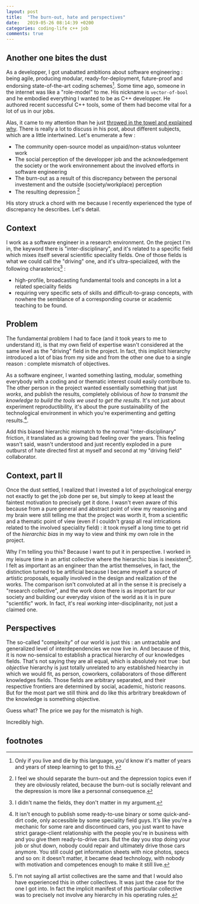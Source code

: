 ```yaml
---
layout: post
title:  "The burn-out, hate and perspectives"
date:   2019-05-26 08:14:39 +0200
categories: coding-life c++ job
comments: true
---
```


## Another one bites the dust

As a developper, I got unabatted ambitions about software engineering : being agile, producing modular, ready-for-deployment, future-proof and endorsing state-of-the-art coding schemes[^1].
Some time ago, someone in the internet was like a "role-model" to me. His nickname is `vector-of-bool` and he embodied everything I wanted to be as C++ developper. He authored recent successful C++ tools, some of them had become vital for a lot of us in our jobs.

Alas, it came to my attention than he just [throwed in the towel and explained why](https://vector-of-bool.github.io/2019/05/23/signals.html). There is really a lot to discuss in his post, about different subjects, which are a little intertwined. Let's enumerate a few :

- The community open-source model as unpaid/non-status volunteer work
- The social perception of the developper job and the acknowledgement the society or the work environnement about the involved efforts in software engineering
- The burn-out as a result of this discrepancy between the personal investement and the outside (society/workplace) perception
- The resulting depression [^2]

His story struck a chord with me because I recently experienced the type of discrepancy he describes. Let's detail.

## Context

I work as a software engineer in a research environment. On the project I'm in, the keyword there is "inter-disciplinary", and it's related to a specific field which mixes itself several scientific speciality fields. One of those fields is what we could call the "driving" one, and it's ultra-specialized, with the following charasterics[^3] :

- high-profile, broadcasting fundamental tools and concepts in a lot a related speciality fields
- requiring very specific sets of skills and difficult-to-grasp concepts, with nowhere the semblance of a corresponding course or academic teaching to be found.

<!-- Retrospectively I feel that most of the persons I encountered in this driving field had reached some recognition status, are satisfied with it and don't see the pedagogic question (transmission of expertise) as a crucial one (more on that later). Perhaps they are even _inconsciously_ hoarding their ultra-elitist and hard-gained knowledge. -->

## Problem

The fundamental problem I had to face (and it took years to me to understand it), is that my own field of expertise wasn't considered at the same level as the "driving" field in the project. In fact, this implicit hierarchy introduced a lot of bias from my side and from the other one due to a single reason : complete mismatch of objectives.

As a software engineer, I wanted something lasting, modular, something everybody with a coding and or thematic interest could easily contribute to. The other person in the project wanted essentially something that just _works_, and publish the results, completely oblivious of _how to transmit the knowledge to build the tools we used to get the results_. It's not just about experiment reproductibility, it's about the pure sustainability of the technological environment in which you're experimenting and getting results.[^4].

<!-- But ultimately the hierarchy kicked in and I more or less had to comply.  -->

Add this biased hierarchic mismatch to the normal "inter-disciplinary" friction, it translated as a growing bad feeling over the years. This feeling wasn't said, wasn't understood and just recently exploded in a pure outburst of hate directed first at myself and second at my "driving field" collaborator.

## Context, part II

Once the dust settled, I realized that I invested a lot of psychological energy not exactly to get the job done per se, but simply to keep at least the faintest motivation to precisely get it done. I wasn't even aware of this because from a pure general and abstract point of view my reasoning and my brain were still telling me that the project was worth it, from a scientific and a thematic point of view (even if I couldn't grasp all real intrications related to the involved speciality field) : it took myself a long time to get rid of the _hierarchic bias_ in my way to view and think my own role in the project.

Why I'm telling you this? Because I want to put it in perspective. I worked in my leisure time in an artist collective where the hierarchic bias is inexistent[^5]. I felt as important as an engineer than the artist themselves, in fact, the distinction turned to be artificial because I became myself a source of artistic proposals, equally involved in the design and realization of the works. The comparison isn't convoluted at all in the sense it is precisely a "research collective", and the work done there is as important for our society and building our everyday vision of the world as it is in pure "scientific" work. In fact, it's real _working_ inter-disciplinarity, not just a claimed one.

## Perspectives

The so-called "complexity"  of our world is just this : an untractable and generalized level of interdependencies we now live in. And because of this, it is now no-sensical to establish a practical hierarchy of our knowledges fields. That's not saying they are all equal, which is absolutely not true : but _objective_ hierarchy is just totally unrelated to any established hiearchy in which we would fit, as person, coworkers, collaborators of those different knowledges fields. Those fields are arbitrary separated, and their respective frontiers are determined by social, academic, historic reasons. But for the most part we still think and do like this arbritrary breakdown of the knowledge is something objective.

Guess what? The price we pay for the mismatch is high.

Incredibly high.

## footnotes

[^1]: Only if you live and die by this language, you'd know it's matter of years and years of steep learning to get to this.
[^2]: I feel we should separate the burn-out and the depression topics even if they are obviously related, because the burn-out is socially relevant and the depression is more like a personnal consequence.
[^3]: I didn't name the fields, they don't matter in my argument.
[^4]: It isn't enough to publish some ready-to-use binary or some quick-and-dirt code, only accessible by some speciality field guys. It's like you're a mechanic for some rare and discontinued cars, you just want to have strict garage-client relationship with the people you're in business with and you give them ready-to-drive cars. But the day you stop doing your job or shut down, nobody could repair and ultimately drive those cars anymore. You still could get information sheets with nice photos, specs and so on: it doesn't matter, it became dead technology, with nobody with motivation and competences enough to make it still live.
[^5]: I'm not saying all artist collectives are the same and that I would also have experienced this in other collectives. It was just the case for the one I got into. In fact the implicit manifest of _this_ particular collective was to precisely not involve any hierarchy in his operating rules.
